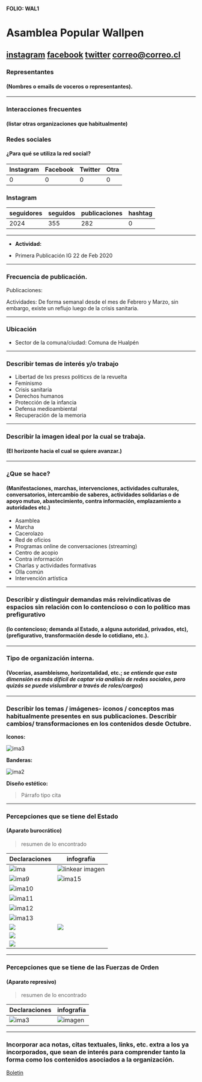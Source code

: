 #### FOLIO: WAL1 
# Asamblea Popular Wallpen 

[instagram](https://www.instagram.com/asambleapopularwallpen/)
[facebook](https://www.facebook.com/AsambleaPopularWallpen)
[twitter]()
<correo@correo.cl>
---

### Representantes
#### (Nombres o emails de voceros o representantes).

---
### Interacciones frecuentes
#### (listar otras organizaciones que habitualmente)

### Redes sociales
#### ¿Para qué se utiliza la red social?
| Instagram | Facebook | Twitter | Otra 
|---|---|---|---|
|0|0|0|0|

### **Instagram**
| seguidores | seguidos | publicaciones | hashtag |
|---|---|---|---|
|2024|355|282|0|

---

* **Actividad:**   

* Primera Publicación IG 22 de Feb 2020

---
### Frecuencia de publicación.

Publicaciones:

Actividades: De forma semanal desde el mes de Febrero y Marzo, sin embargo, existe un reflujo luego de la crisis sanitaria. 

---
### Ubicación
* Sector de la comuna/ciudad: Comuna de Hualpén 

---
### Describir temas de interés y/o trabajo

* Libertad de lxs presxs politicxs de la revuelta
* Feminismo 
* Crisis sanitaria 
* Derechos humanos
* Protección de la infancia
* Defensa medioambiental
* Recuperación de la memoria 

---
### Describir la imagen ideal por la cual se trabaja.
#### (El horizonte hacia el cual se quiere avanzar.)

---
### ¿Que se hace?
#### (Manifestaciones, marchas, intervenciones, actividades culturales, conversatorios, intercambio de saberes, actividades solidarias o de apoyo mutuo, abastecimiento, contra información, emplazamiento a autoridades etc.)

* Asamblea 
* Marcha 
* Cacerolazo 
* Red de oficios 
* Programas online de conversaciones (streaming)
* Centro de acopio 
* Contra información 
* Charlas y actividades formativas
* Olla común 
* Intervención artística 


---
### Describir y distinguir demandas más reivindicativas de espacios sin relación con lo contencioso o con lo político mas prefigurativo
#### (lo contencioso; demanda al Estado, a alguna autoridad, privados, etc), (prefigurativo, transformación desde lo cotidiano, etc.).

---
### Tipo de organización interna.
#### (Vocerías, asambleísmo, horizontalidad, etc.; *se entiende que esta dimensión es más difícil de captar vía análisis de redes sociales, pero quizás se puede vislumbrar a través de roles/cargos*)

---
### Describir los temas / imágenes- iconos / conceptos mas habitualmente presentes en sus publicaciones. Describir cambios/ transformaciones en los contenidos desde Octubre.

**Iconos:**

![ima3](89469318_1470148276486968_4350571159668822883_n.jpg)

**Banderas:**

![ima2](87832814_202020307570936_7092027913626252537_n.jpg)

**Diseño estético:**

> Párrafo tipo cita 

---
### Percepciones que se tiene del Estado
#### (Aparato burocrático)
> resumen de lo encontrado

| Declaraciones | infografía | 
|---|---|
|![ima](87578406_861243774377750_3284057379549284588_n.jpg) | ![linkear imagen](91102635_653978442033842_1023384201127605522_n.jpg) |
|![ima9](93053781_548407692762550_7850257639984116550_n.jpg )|![ima15](110912478_1425121757689255_677146021997319446_n.jpg) |
|![ima10](92948786_518759718818993_8775957033851145534_n.jpg) ||
|![ima11](92952115_663009407849901_2041317579918025758_n.jpg)|
|![ima12](93599190_232998571283655_7564578561743770953_n.jpg)|
|![ima13](116220260_1672227099608965_7694516335643703087_n.jpg) ||
|![](119683542_177487257219763_5172812706816646305_n.jpg) |![](119603109_4918654378148337_1672186089035561856_n.jpg)|
|![](119638994_1194868437563940_3644228633204311923_n.jpg) ||
|![](122499559_1092190737865678_1037182774304484489_n.jpg)

---
### Percepciones que se tiene de las Fuerzas de Orden
#### (Aparato represivo)
> resumen de lo encontrado

| Declaraciones | infografía | 
|---|---|
|![ima3](89715397_138734317673874_5918779311343483369_n.jpg) | ![imagen]() |



---
### Incorporar aca notas, citas textuales, links, etc. extra a los ya incorporados, que sean de interés para comprender tanto la forma como los contenidos asociados a la organización.

[Boletin](https://issuu.com/jeka6/docs/boletin_apw_digital)